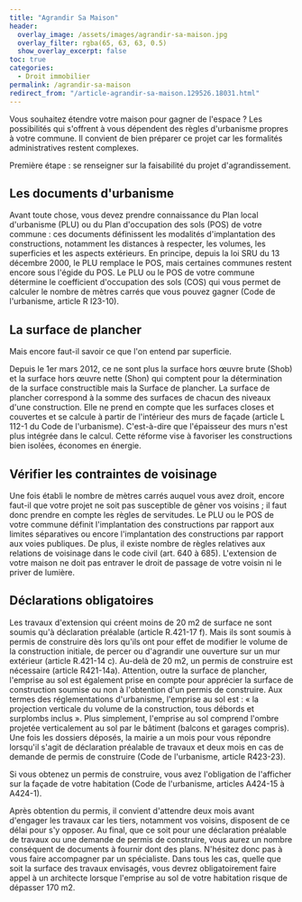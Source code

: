 ```yaml
---
title: "Agrandir Sa Maison"
header:
  overlay_image: /assets/images/agrandir-sa-maison.jpg
  overlay_filter: rgba(65, 63, 63, 0.5)
  show_overlay_excerpt: false
toc: true
categories:
  - Droit immobilier
permalink: /agrandir-sa-maison   
redirect_from: "/article-agrandir-sa-maison.129526.18031.html"
---
```

Vous souhaitez étendre votre maison pour gagner de l'espace ? Les possibilités qui s'offrent à vous dépendent des règles d'urbanisme propres à votre commune. Il convient de bien préparer ce projet car les formalités administratives restent complexes.

Première étape : se renseigner sur la faisabilité du projet d'agrandissement.
## Les documents d'urbanisme
Avant toute chose, vous devez prendre connaissance du Plan local d'urbanisme (PLU) ou du Plan d'occupation des sols (POS) de votre commune : ces documents définissent les modalités d'implantation des constructions, notamment les distances à respecter, les volumes, les superficies et les aspects extérieurs. En principe, depuis la loi SRU du 13 décembre 2000, le PLU remplace le POS, mais certaines communes restent encore sous l'égide du POS.
Le PLU ou le POS de votre commune détermine le coefficient d'occupation des sols (COS) qui vous permet de calculer le nombre de mètres carrés que vous pouvez gagner (Code de l'urbanisme, article R I23-10).
## La surface de plancher
Mais encore faut-il savoir ce que l'on entend par superficie.

Depuis le 1er mars 2012, ce ne sont plus la surface hors œuvre brute (Shob) et la surface hors œuvre nette (Shon) qui comptent pour la détermination de la surface constructible mais la Surface de plancher. La surface de plancher correspond à la somme des surfaces de chacun des niveaux d'une construction. Elle ne prend en compte que les surfaces closes et couvertes et se calcule à partir de l'intérieur des murs de façade (article L 112-1 du Code de l'urbanisme). C'est-à-dire que l'épaisseur des murs n'est plus intégrée dans le calcul. Cette réforme vise à favoriser les constructions bien isolées, économes en énergie.
 
## Vérifier les contraintes de voisinage
Une fois établi le nombre de mètres carrés auquel vous avez droit, encore faut-il que votre projet ne soit pas susceptible de gêner vos voisins ; il faut donc prendre en compte les règles de servitudes. Le PLU ou le POS de votre commune définit l'implantation des constructions par rapport aux limites séparatives ou encore l'implantation des constructions par rapport aux voies publiques. De plus, il existe nombre de règles relatives aux relations de voisinage dans le code civil (art. 640 à 685). L'extension de votre maison ne doit pas entraver le droit de passage de votre voisin ni le priver de lumière.
## Déclarations obligatoires
Les travaux d'extension qui créent moins de 20 m2 de surface ne sont soumis qu'à déclaration préalable (article R.421-17 f). Mais ils sont soumis à permis de construire dès lors qu'ils ont pour effet de modifier le volume de la construction initiale, de percer ou d'agrandir une ouverture sur un mur extérieur (article R.421-14 c).
Au-delà de 20 m2, un permis de construire est nécessaire (article R421-14a). Attention, outre la surface de plancher, l'emprise au sol est également prise en compte pour apprécier la surface de construction soumise ou non à l'obtention d'un permis de construire. Aux termes des réglementations d'urbanisme, l'emprise au sol est : « la projection verticale du volume de la construction, tous débords et surplombs inclus ». Plus simplement, l'emprise au sol comprend l'ombre projetée verticalement au sol par le bâtiment (balcons et garages compris). Une fois les dossiers déposés, la mairie a un mois pour vous répondre lorsqu'il s'agit de déclaration préalable de travaux et deux mois en cas de demande de permis de construire (Code de l'urbanisme, article R423-23).

Si vous obtenez un permis de construire, vous avez l'obligation de l'afficher sur la façade de votre habitation (Code de l'urbanisme, articles A424-15 à A424-1).

Après obtention du permis, il convient d'attendre deux mois avant d'engager les travaux car les tiers, notamment vos voisins, disposent de ce délai pour s'y opposer. Au final, que ce soit pour une déclaration préalable de travaux ou une demande de permis de construire, vous aurez un nombre conséquent de documents à fournir dont des plans. N'hésitez donc pas à vous faire accompagner par un spécialiste. Dans tous les cas, quelle que soit la surface des travaux envisagés, vous devrez obligatoirement faire appel à un architecte lorsque l'emprise au sol de votre habitation risque de dépasser 170 m2.
